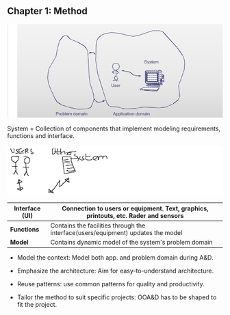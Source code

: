 ## Chapter 1: Method

![](.\img\32.png)

System = Collection of components that implement modeling requirements, functions and interface.

![](.\img\33.png)

| Interface (UI) | Connection to users or equipment. Text, graphics, printouts, etc. Rader and sensors |
| -------------- | ------------------------------------------------------------ |
| **Functions**  | Contains the facilities through the interface(users/equipment) updates the model |
| **Model**      | Contains dynamic model of the system's problem domain        |

- Model the context: Model both app. and problem domain during A&D. 

- Emphasize the architecture: Aim for easy-to-understand architecture.
- Reuse patterns: use common patterns for quality and productivity.
- Tailor the method to suit specific projects: OOA&D has to be shaped to fit the project.


